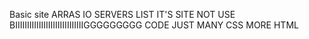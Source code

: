 Basic site ARRAS IO SERVERS LIST IT'S SITE NOT USE BIIIIIIIIIIIIIIIIIIIIIIIIIIIIIGGGGGGGGG CODE JUST MANY CSS MORE  HTML
